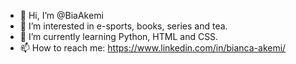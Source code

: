 - 👋 Hi, I’m @BiaAkemi
- 👀 I’m interested in e-sports, books, series and tea.
- 🌱 I’m currently learning Python, HTML and CSS.
- 📫 How to reach me: https://www.linkedin.com/in/bianca-akemi/

<!---
BiaAkemi/BiaAkemi is a ✨ special ✨ repository because its `README.md` (this file) appears on your GitHub profile.
You can click the Preview link to take a look at your changes.
--->
